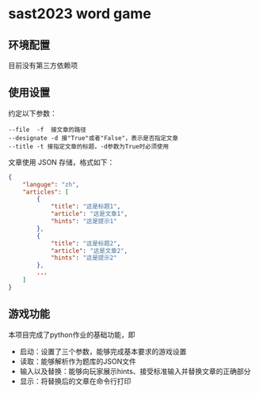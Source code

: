 # sast2023 word game

## 环境配置

目前没有第三方依赖项

## 使用设置

约定以下参数：

```
--file  -f  接文章的路径
--designate -d 接"True"或者"False"，表示是否指定文章
--title -t 接指定文章的标题，-d参数为True时必须使用
```

文章使用 JSON 存储，格式如下：

```json
{
    "languge": "zh",
    "articles": [
        {
            "title": "这是标题1",
            "article": "这是文章1",
            "hints": "这是提示1"
        },
        {
            "title": "这是标题2",
            "article": "这是文章2",
            "hints": "这是提示2"
        },
        ...
    ]
}
```

## 游戏功能

本项目完成了python作业的基础功能，即

- 启动：设置了三个参数，能够完成基本要求的游戏设置
- 读取：能够解析作为题库的JSON文件
- 输入以及替换：能够向玩家展示hints、接受标准输入并替换文章的正确部分
- 显示：将替换后的文章在命令行打印
